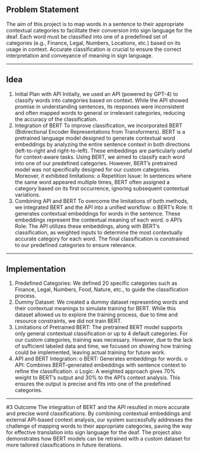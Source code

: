 ## Problem Statement
The aim of this project is to map words in a sentence to their appropriate contextual categories to facilitate their conversion into sign language for the deaf. Each word must be classified into one of a predefined set of categories (e.g., Finance, Legal, Numbers, Locations, etc.) based on its usage in context. Accurate classification is crucial to ensure the correct interpretation and conveyance of meaning in sign language.
________________________________________
## Idea
1.	Initial Plan with API
Initially, we used an API (powered by GPT-4) to classify words into categories based on context. While the API showed promise in understanding sentences, its responses were inconsistent and often mapped words to general or irrelevant categories, reducing the accuracy of the classification.
2.	Integration of BERT
To improve classification, we incorporated BERT (Bidirectional Encoder Representations from Transformers). BERT is a pretrained language model designed to generate contextual word embeddings by analyzing the entire sentence context in both directions (left-to-right and right-to-left). These embeddings are particularly useful for context-aware tasks.
Using BERT, we aimed to classify each word into one of our predefined categories. However, BERT’s pretrained model was not specifically designed for our custom categories. Moreover, it exhibited limitations:
o	Repetition Issue: In sentences where the same word appeared multiple times, BERT often assigned a category based on its first occurrence, ignoring subsequent contextual variations.
3.	Combining API and BERT
To overcome the limitations of both methods, we integrated BERT and the API into a unified workflow:
o	BERT’s Role: It generates contextual embeddings for words in the sentence. These embeddings represent the contextual meaning of each word.
o	API’s Role: The API utilizes these embeddings, along with BERT’s classification, as weighted inputs to determine the most contextually accurate category for each word. The final classification is constrained to our predefined categories to ensure relevance.
________________________________________
## Implementation
1.	Predefined Categories:
We defined 20 specific categories such as Finance, Legal, Numbers, Food, Nature, etc., to guide the classification process.
2.	Dummy Dataset:
We created a dummy dataset representing words and their contextual meanings to simulate training for BERT. While this dataset allowed us to explore the training process, due to time and resource constraints, we did not train BERT.
3.	Limitations of Pretrained BERT:
The pretrained BERT model supports only general contextual classification or up to 4 default categories. For our custom categories, training was necessary. However, due to the lack of sufficient labeled data and time, we focused on showing how training could be implemented, leaving actual training for future work.
4.	API and BERT Integration:
o	BERT: Generates embeddings for words.
o	API: Combines BERT-generated embeddings with sentence context to refine the classification.
o	Logic: A weighted approach gives 70% weight to BERT’s output and 30% to the API’s context analysis. This ensures the output is precise and fits into one of the predefined categories.
________________________________________
#3 Outcome
The integration of BERT and the API resulted in more accurate and precise word classifications. By combining contextual embeddings and external API-based context analysis, our system successfully addresses the challenge of mapping words to their appropriate categories, paving the way for effective translation into sign language for the deaf.
The project also demonstrates how BERT models can be retrained with a custom dataset for more tailored classifications in future iterations.